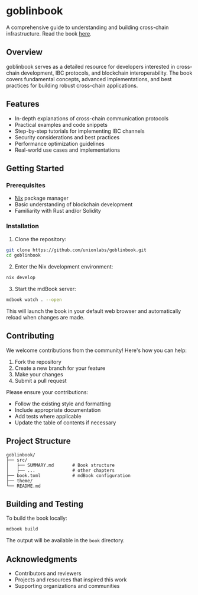 # goblinbook

A comprehensive guide to understanding and building cross-chain infrastructure. Read the book [here](https://unionlabs.github.io/goblinbook).

## Overview

goblinbook serves as a detailed resource for developers interested in cross-chain development, IBC protocols, and blockchain interoperability. The book covers fundamental concepts, advanced implementations, and best practices for building robust cross-chain applications.

## Features

- In-depth explanations of cross-chain communication protocols
- Practical examples and code snippets
- Step-by-step tutorials for implementing IBC channels
- Security considerations and best practices
- Performance optimization guidelines
- Real-world use cases and implementations

## Getting Started

### Prerequisites

- [Nix](https://nixos.org/download.html) package manager
- Basic understanding of blockchain development
- Familiarity with Rust and/or Solidity

### Installation

1. Clone the repository:

```bash
git clone https://github.com/unionlabs/goblinbook.git
cd goblinbook
```

2. Enter the Nix development environment:

```bash
nix develop
```

3. Start the mdBook server:

```bash
mdbook watch . --open
```

This will launch the book in your default web browser and automatically reload when changes are made.

## Contributing

We welcome contributions from the community! Here's how you can help:

1. Fork the repository
1. Create a new branch for your feature
1. Make your changes
1. Submit a pull request

Please ensure your contributions:

- Follow the existing style and formatting
- Include appropriate documentation
- Add tests where applicable
- Update the table of contents if necessary

## Project Structure

```
goblinbook/
├── src/
│   ├── SUMMARY.md       # Book structure
│   ├── ...              # other chapters
├── book.toml            # mdBook configuration
├── theme/
└── README.md
```

## Building and Testing

To build the book locally:

```bash
mdbook build
```

The output will be available in the `book` directory.

## Acknowledgments

- Contributors and reviewers
- Projects and resources that inspired this work
- Supporting organizations and communities
